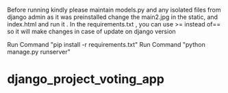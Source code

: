 Before running kindly please maintain models.py and any isolated files from django admin as it  was preinstalled 
change the main2.jpg in the static, and index.html and run it . 
In the requirements.txt , you can use >= instead of== so it will make changes in case of update on django version
   
   Run Command "pip install -r requirements.txt"
   Run Command "python manage.py runserver"




# django_project_voting_app
